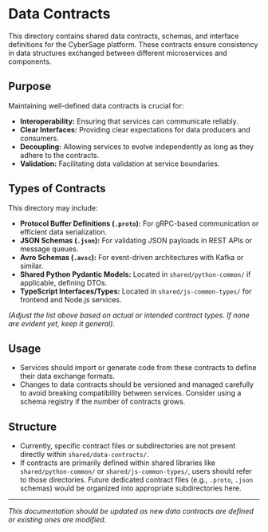 # Data Contracts

This directory contains shared data contracts, schemas, and interface definitions for the CyberSage platform. These contracts ensure consistency in data structures exchanged between different microservices and components.

## Purpose

Maintaining well-defined data contracts is crucial for:
*   **Interoperability:** Ensuring that services can communicate reliably.
*   **Clear Interfaces:** Providing clear expectations for data producers and consumers.
*   **Decoupling:** Allowing services to evolve independently as long as they adhere to the contracts.
*   **Validation:** Facilitating data validation at service boundaries.

## Types of Contracts

This directory may include:
*   **Protocol Buffer Definitions (`.proto`):** For gRPC-based communication or efficient data serialization.
*   **JSON Schemas (`.json`):** For validating JSON payloads in REST APIs or message queues.
*   **Avro Schemas (`.avsc`):** For event-driven architectures with Kafka or similar.
*   **Shared Python Pydantic Models:** Located in `shared/python-common/` if applicable, defining DTOs.
*   **TypeScript Interfaces/Types:** Located in `shared/js-common-types/` for frontend and Node.js services.

*(Adjust the list above based on actual or intended contract types. If none are evident yet, keep it general).*

## Usage

*   Services should import or generate code from these contracts to define their data exchange formats.
*   Changes to data contracts should be versioned and managed carefully to avoid breaking compatibility between services. Consider using a schema registry if the number of contracts grows.

## Structure

*   Currently, specific contract files or subdirectories are not present directly within `shared/data-contracts/`.
*   If contracts are primarily defined within shared libraries like `shared/python-common/` or `shared/js-common-types/`, users should refer to those directories. Future dedicated contract files (e.g., `.proto`, `.json` schemas) would be organized into appropriate subdirectories here.

---
*This documentation should be updated as new data contracts are defined or existing ones are modified.*
